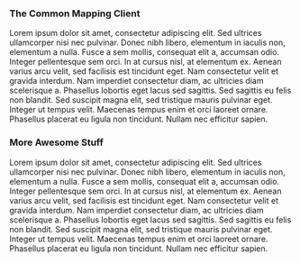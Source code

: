 ### The Common Mapping Client

Lorem ipsum dolor sit amet, consectetur adipiscing elit. Sed ultrices ullamcorper nisi nec pulvinar. Donec nibh libero, elementum in iaculis non, elementum a nulla. Fusce a sem mollis, consequat elit a, accumsan odio. Integer pellentesque sem orci. In at cursus nisl, at elementum ex. Aenean varius arcu velit, sed facilisis est tincidunt eget. Nam consectetur velit et gravida interdum. Nam imperdiet consectetur diam, ac ultricies diam scelerisque a. Phasellus lobortis eget lacus sed sagittis. Sed sagittis eu felis non blandit. Sed suscipit magna elit, sed tristique mauris pulvinar eget. Integer ut tempus velit. Maecenas tempus enim et orci laoreet ornare. Phasellus placerat eu ligula non tincidunt. Nullam nec efficitur sapien.

### More Awesome Stuff

Lorem ipsum dolor sit amet, consectetur adipiscing elit. Sed ultrices ullamcorper nisi nec pulvinar. Donec nibh libero, elementum in iaculis non, elementum a nulla. Fusce a sem mollis, consequat elit a, accumsan odio. Integer pellentesque sem orci. In at cursus nisl, at elementum ex. Aenean varius arcu velit, sed facilisis est tincidunt eget. Nam consectetur velit et gravida interdum. Nam imperdiet consectetur diam, ac ultricies diam scelerisque a. Phasellus lobortis eget lacus sed sagittis. Sed sagittis eu felis non blandit. Sed suscipit magna elit, sed tristique mauris pulvinar eget. Integer ut tempus velit. Maecenas tempus enim et orci laoreet ornare. Phasellus placerat eu ligula non tincidunt. Nullam nec efficitur sapien.